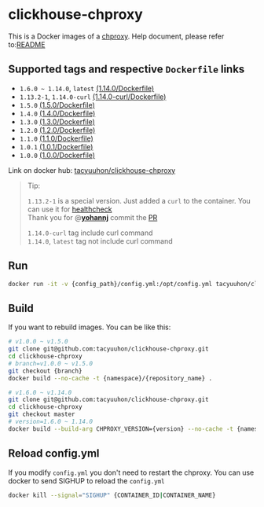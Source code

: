 # clickhouse-chproxy

This is a Docker images of a [chproxy](https://github.com/Vertamedia/chproxy).
Help document, please refer to:[README](https://github.com/Vertamedia/chproxy)

## Supported tags and respective `Dockerfile` links


* `1.6.0 ~ 1.14.0`, `latest` [(1.14.0/Dockerfile)](https://github.com/tacyuuhon/clickhouse-chproxy/blob/master/Dockerfile)
* `1.13.2-1`, `1.14.0-curl` [(1.14.0-curl/Dockerfile)](https://github.com/tacyuuhon/clickhouse-chproxy/blob/curl/Dockerfile)
* `1.5.0` [(1.5.0/Dockerfile)](https://github.com/tacyuuhon/clickhouse-chproxy/blob/v1.5.0/Dockerfile)
* `1.4.0` [(1.4.0/Dockerfile)](https://github.com/tacyuuhon/clickhouse-chproxy/blob/v1.4.0/Dockerfile)
* `1.3.0` [(1.3.0/Dockerfile)](https://github.com/tacyuuhon/clickhouse-chproxy/blob/v1.3.0/Dockerfile)
* `1.2.0` [(1.2.0/Dockerfile)](https://github.com/tacyuuhon/clickhouse-chproxy/blob/v1.2.0/Dockerfile)
* `1.1.0` [(1.1.0/Dockerfile)](https://github.com/tacyuuhon/clickhouse-chproxy/blob/v1.1.0/Dockerfile)
* `1.0.1` [(1.0.1/Dockerfile)](https://github.com/tacyuuhon/clickhouse-chproxy/blob/v1.0.1/Dockerfile)
* `1.0.0` [(1.0.0/Dockerfile)](https://github.com/tacyuuhon/clickhouse-chproxy/blob/v1.0.0/Dockerfile)

Link on docker hub: [tacyuuhon/clickhouse-chproxy](https://hub.docker.com/r/tacyuuhon/clickhouse-chproxy/)

> Tip:
>
> `1.13.2-1` is a special version. 
> Just added a `curl` to the container.
> You can use it for [healthcheck](https://docs.docker.com/compose/compose-file/#healthcheck)  
> Thank you for @[**yohannj**](https://github.com/yohannj) commit the [PR](https://github.com/tacyuuhon/clickhouse-chproxy/pull/24)
>
> `1.14.0-curl` tag include curl command  
> `1.14.0`, `latest` tag not include curl command

## Run

```bash
docker run -it -v {config_path}/config.yml:/opt/config.yml tacyuuhon/clickhouse-chproxy
```

## Build

If you want to rebuild images.
You can be like this:

```bash
# v1.0.0 ~ v1.5.0
git clone git@github.com:tacyuuhon/clickhouse-chproxy.git
cd clickhouse-chproxy
# branch=v1.0.0 ~ v1.5.0
git checkout {branch} 
docker build --no-cache -t {namespace}/{repository_name} . 

# v1.6.0 ~ v1.14.0
git clone git@github.com:tacyuuhon/clickhouse-chproxy.git
cd clickhouse-chproxy
git checkout master
# version=1.6.0 ~ 1.14.0
docker build --build-arg CHPROXY_VERSION={version} --no-cache -t {namespace}/{repository_name} . 
```

## Reload config.yml

If you modify `config.yml` you don't need to restart the chproxy.
You can use docker to send SIGHUP to reload the `config.yml`

```bash
docker kill --signal="SIGHUP" {CONTAINER_ID|CONTAINER_NAME}
```
